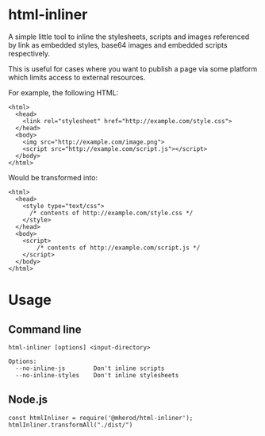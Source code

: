 # html-inliner

A simple little tool to inline the stylesheets, scripts and images referenced by link as embedded styles, base64 images
and embedded scripts respectively.

This is useful for cases where you want to publish a page via some platform which limits access to external resources.

For example, the following HTML:

    <html>
      <head>
        <link rel="stylesheet" href="http://example.com/style.css">
      </head>
      <body>
        <img src="http://example.com/image.png">
        <script src="http://example.com/script.js"></script>
      </body>
    </html>

Would be transformed into:

    <html>
      <head>
        <style type="text/css">
          /* contents of http://example.com/style.css */
        </style>
      </head>
      <body>
        <script>
            /* contents of http://example.com/script.js */
        </script>
      </body>
    </html>

# Usage

## Command line

    html-inliner [options] <input-directory>

    Options:
      --no-inline-js        Don't inline scripts
      --no-inline-styles    Don't inline stylesheets

## Node.js

    const htmlInliner = require('@mherod/html-inliner');
    htmlInliner.transformAll("./dist/")
